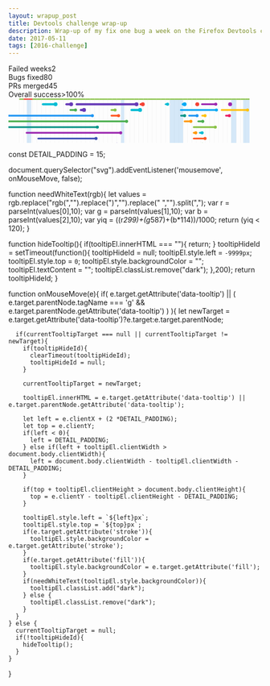 ```yaml
---
layout: wrapup_post
title: Devtools challenge wrap-up
description: Wrap-up of my fix one bug a week on the Firefox Devtools challenge
date: 2017-05-11
tags: [2016-challenge]
---
```

<section class="challenge-dashboard">
  <div class="stats ready">
    <div class="stat-item">Failed weeks<span class="value" id="failedWeek" title="#2 - #3">2</span></div>
    <div class="stat-item">Bugs fixed<span class="value" id="bugsFixed">80</span></div>
    <div class="stat-item">PRs merged<span class="value" id="prsMerged">45</span></div>
    <div class="stat-item">Overall success<span class="value" id="successPercentage">&gt;100%</span></div>
  </div>
  <svg viewBox="0 0 400 70" height="300" class="timeline" preserveAspectRatio="xMidYMin" xmlns="http://www.w3.org/2000/svg" xmlns:xlink="http://www.w3.org/1999/xlink" x="0px" y="0px" xml:space="preserve"><g class="weeks"><line x1="17" y1="0" x2="17" y2="10000" stroke="rgba(0,0,0,0.3)" stroke-width="0.1"></line><rect x="17" y="0" width="7" height="2" fill="#8BC34A"></rect><line x1="24" y1="0" x2="24" y2="10000" stroke="rgba(0,0,0,0.3)" stroke-width="0.1"></line><rect x="24" y="0" width="7" height="2" fill="#F44336"></rect><line x1="31" y1="0" x2="31" y2="10000" stroke="rgba(0,0,0,0.3)" stroke-width="0.1"></line><rect x="31" y="0" width="7" height="2" fill="#F44336"></rect><line x1="38" y1="0" x2="38" y2="10000" stroke="rgba(0,0,0,0.3)" stroke-width="0.1"></line><rect x="38" y="0" width="7" height="2" fill="#8BC34A"></rect><line x1="45" y1="0" x2="45" y2="10000" stroke="rgba(0,0,0,0.3)" stroke-width="0.1"></line><rect x="45" y="0" width="7" height="2" fill="#8BC34A"></rect><line x1="52" y1="0" x2="52" y2="10000" stroke="rgba(0,0,0,0.3)" stroke-width="0.1"></line><rect x="52" y="0" width="7" height="2" fill="#8BC34A"></rect><line x1="59" y1="0" x2="59" y2="10000" stroke="rgba(0,0,0,0.3)" stroke-width="0.1"></line><rect x="59" y="0" width="7" height="2" fill="#8BC34A"></rect><line x1="66" y1="0" x2="66" y2="10000" stroke="rgba(0,0,0,0.3)" stroke-width="0.1"></line><rect x="66" y="0" width="7" height="2" fill="#8BC34A"></rect><line x1="73" y1="0" x2="73" y2="10000" stroke="rgba(0,0,0,0.3)" stroke-width="0.1"></line><rect x="73" y="0" width="7" height="2" fill="#8BC34A"></rect><line x1="80" y1="0" x2="80" y2="10000" stroke="rgba(0,0,0,0.3)" stroke-width="0.1"></line><rect x="80" y="0" width="7" height="2" fill="#8BC34A"></rect><line x1="87" y1="0" x2="87" y2="10000" stroke="rgba(0,0,0,0.3)" stroke-width="0.1"></line><rect x="87" y="0" width="7" height="2" fill="#8BC34A"></rect><line x1="94" y1="0" x2="94" y2="10000" stroke="rgba(0,0,0,0.3)" stroke-width="0.1"></line><rect x="94" y="0" width="7" height="2" fill="#8BC34A"></rect><line x1="101" y1="0" x2="101" y2="10000" stroke="rgba(0,0,0,0.3)" stroke-width="0.1"></line><rect x="101" y="0" width="7" height="2" fill="#8BC34A"></rect><line x1="108" y1="0" x2="108" y2="10000" stroke="rgba(0,0,0,0.3)" stroke-width="0.1"></line><rect x="108" y="0" width="7" height="2" fill="#8BC34A"></rect><line x1="115" y1="0" x2="115" y2="10000" stroke="rgba(0,0,0,0.3)" stroke-width="0.1"></line><rect x="115" y="0" width="7" height="2" fill="#8BC34A"></rect><line x1="122" y1="0" x2="122" y2="10000" stroke="rgba(0,0,0,0.3)" stroke-width="0.1"></line><rect x="122" y="0" width="7" height="2" fill="#8BC34A"></rect><line x1="129" y1="0" x2="129" y2="10000" stroke="rgba(0,0,0,0.3)" stroke-width="0.1"></line><rect x="129" y="0" width="7" height="2" fill="#8BC34A"></rect><line x1="136" y1="0" x2="136" y2="10000" stroke="rgba(0,0,0,0.3)" stroke-width="0.1"></line><rect x="136" y="0" width="7" height="2" fill="#8BC34A"></rect><line x1="143" y1="0" x2="143" y2="10000" stroke="rgba(0,0,0,0.3)" stroke-width="0.1"></line><rect x="143" y="0" width="7" height="2" fill="#8BC34A"></rect><line x1="150" y1="0" x2="150" y2="10000" stroke="rgba(0,0,0,0.3)" stroke-width="0.1"></line><rect x="150" y="0" width="7" height="2" fill="#8BC34A"></rect><line x1="157" y1="0" x2="157" y2="10000" stroke="rgba(0,0,0,0.3)" stroke-width="0.1"></line><rect x="157" y="0" width="7" height="2" fill="#8BC34A"></rect><line x1="164" y1="0" x2="164" y2="10000" stroke="rgba(0,0,0,0.3)" stroke-width="0.1"></line><rect x="164" y="0" width="7" height="2" fill="#8BC34A"></rect><line x1="171" y1="0" x2="171" y2="10000" stroke="rgba(0,0,0,0.3)" stroke-width="0.1"></line><rect x="171" y="0" width="7" height="2" fill="#8BC34A"></rect><line x1="178" y1="0" x2="178" y2="10000" stroke="rgba(0,0,0,0.3)" stroke-width="0.1"></line><rect x="178" y="0" width="7" height="2" fill="#8BC34A"></rect><line x1="185" y1="0" x2="185" y2="10000" stroke="rgba(0,0,0,0.3)" stroke-width="0.1"></line><rect x="185" y="0" width="7" height="2" fill="#8BC34A"></rect><line x1="192" y1="0" x2="192" y2="10000" stroke="rgba(0,0,0,0.3)" stroke-width="0.1"></line><rect x="192" y="0" width="7" height="2" fill="#8BC34A"></rect><line x1="199" y1="0" x2="199" y2="10000" stroke="rgba(0,0,0,0.3)" stroke-width="0.1"></line><rect x="199" y="0" width="7" height="2" fill="#8BC34A"></rect><line x1="206" y1="0" x2="206" y2="10000" stroke="rgba(0,0,0,0.3)" stroke-width="0.1"></line><rect x="206" y="0" width="7" height="2" fill="#8BC34A"></rect><line x1="213" y1="0" x2="213" y2="10000" stroke="rgba(0,0,0,0.3)" stroke-width="0.1"></line><rect x="213" y="0" width="7" height="2" fill="#8BC34A"></rect><line x1="220" y1="0" x2="220" y2="10000" stroke="rgba(0,0,0,0.3)" stroke-width="0.1"></line><rect x="220" y="0" width="7" height="2" fill="#8BC34A"></rect><line x1="227" y1="0" x2="227" y2="10000" stroke="rgba(0,0,0,0.3)" stroke-width="0.1"></line><rect x="227" y="0" width="7" height="2" fill="#8BC34A"></rect><line x1="234" y1="0" x2="234" y2="10000" stroke="rgba(0,0,0,0.3)" stroke-width="0.1"></line><rect x="234" y="0" width="7" height="2" fill="#8BC34A"></rect><line x1="241" y1="0" x2="241" y2="10000" stroke="rgba(0,0,0,0.3)" stroke-width="0.1"></line><rect x="241" y="0" width="7" height="2" fill="#8BC34A"></rect><line x1="248" y1="0" x2="248" y2="10000" stroke="rgba(0,0,0,0.3)" stroke-width="0.1"></line><rect x="248" y="0" width="7" height="2" fill="#8BC34A"></rect><line x1="255" y1="0" x2="255" y2="10000" stroke="rgba(0,0,0,0.3)" stroke-width="0.1"></line><rect x="255" y="0" width="7" height="2" fill="#8BC34A"></rect><line x1="262" y1="0" x2="262" y2="10000" stroke="rgba(0,0,0,0.3)" stroke-width="0.1"></line><rect x="262" y="0" width="7" height="2" fill="#8BC34A"></rect><line x1="269" y1="0" x2="269" y2="10000" stroke="rgba(0,0,0,0.3)" stroke-width="0.1"></line><rect x="269" y="0" width="7" height="2" fill="#8BC34A"></rect><line x1="276" y1="0" x2="276" y2="10000" stroke="rgba(0,0,0,0.3)" stroke-width="0.1"></line><rect x="276" y="0" width="7" height="2" fill="#8BC34A"></rect><line x1="283" y1="0" x2="283" y2="10000" stroke="rgba(0,0,0,0.3)" stroke-width="0.1"></line><rect x="283" y="0" width="7" height="2" fill="#8BC34A"></rect><line x1="290" y1="0" x2="290" y2="10000" stroke="rgba(0,0,0,0.3)" stroke-width="0.1"></line><rect x="290" y="0" width="7" height="2" fill="#8BC34A"></rect><line x1="297" y1="0" x2="297" y2="10000" stroke="rgba(0,0,0,0.3)" stroke-width="0.1"></line><rect x="297" y="0" width="7" height="2" fill="#8BC34A"></rect><line x1="304" y1="0" x2="304" y2="10000" stroke="rgba(0,0,0,0.3)" stroke-width="0.1"></line><rect x="304" y="0" width="7" height="2" fill="#8BC34A"></rect><line x1="311" y1="0" x2="311" y2="10000" stroke="rgba(0,0,0,0.3)" stroke-width="0.1"></line><rect x="311" y="0" width="7" height="2" fill="#8BC34A"></rect><line x1="318" y1="0" x2="318" y2="10000" stroke="rgba(0,0,0,0.3)" stroke-width="0.1"></line><rect x="318" y="0" width="7" height="2" fill="#8BC34A"></rect><line x1="325" y1="0" x2="325" y2="10000" stroke="rgba(0,0,0,0.3)" stroke-width="0.1"></line><rect x="325" y="0" width="7" height="2" fill="#8BC34A"></rect><line x1="332" y1="0" x2="332" y2="10000" stroke="rgba(0,0,0,0.3)" stroke-width="0.1"></line><rect x="332" y="0" width="7" height="2" fill="#8BC34A"></rect><line x1="339" y1="0" x2="339" y2="10000" stroke="rgba(0,0,0,0.3)" stroke-width="0.1"></line><rect x="339" y="0" width="7" height="2" fill="#8BC34A"></rect><line x1="346" y1="0" x2="346" y2="10000" stroke="rgba(0,0,0,0.3)" stroke-width="0.1"></line><rect x="346" y="0" width="7" height="2" fill="#8BC34A"></rect><line x1="353" y1="0" x2="353" y2="10000" stroke="rgba(0,0,0,0.3)" stroke-width="0.1"></line><rect x="353" y="0" width="7" height="2" fill="#8BC34A"></rect><line x1="360" y1="0" x2="360" y2="10000" stroke="rgba(0,0,0,0.3)" stroke-width="0.1"></line><rect x="360" y="0" width="7" height="2" fill="#8BC34A"></rect><line x1="367" y1="0" x2="367" y2="10000" stroke="rgba(0,0,0,0.3)" stroke-width="0.1"></line><rect x="367" y="0" width="7" height="2" fill="#8BC34A"></rect><line x1="374" y1="0" x2="374" y2="10000" stroke="rgba(0,0,0,0.3)" stroke-width="0.1"></line><rect x="374" y="0" width="7" height="2" fill="#8BC34A"></rect></g>
  <g class="holidays"><rect data-tooltip="Skiing" x="29" y="2" width="7" height="10000" fill="#77B6EC" fill-opacity="0.3"></rect><rect data-tooltip="#MozLondon" x="178" y="2" width="5" height="10000" fill="#77B6EC" fill-opacity="0.3"></rect><rect data-tooltip="Summer Holidays" x="255" y="2" width="21" height="10000" fill="#77B6EC" fill-opacity="0.3"></rect><rect data-tooltip="#MozAloha" x="352" y="2" width="8" height="10000" fill="#77B6EC" fill-opacity="0.3"></rect><rect data-tooltip="Christmas Holidays" x="371" y="2" width="10" height="10000" fill="#77B6EC" fill-opacity="0.3"></rect></g><g class="bug-line" data-tooltip="Bug 1247243
      [P1]
    <hr>
    Animations are shown only every 2 reloads" data-bug-id="1247243"><circle class="resolved" cx="74.47099537037036" cy="9" r="3.0625" fill="rgb(0, 188, 212)"></circle><line x1="54.53061342592593" y1="9" x2="74.47099537037036" y2="9" stroke="rgb(0, 188, 212)" stroke-width="3.5" stroke-linecap="round"></line></g><g class="bug-line" data-tooltip="Bug 1257874
      [P1]
    <hr>
    Stop using getFrames and use the new chrome-only getProperties to get animated properties and their keyframes in the timeline" data-bug-id="1257874"><circle class="resolved" cx="99.0872337962963" cy="9" r="3.0625" fill="rgb(103, 58, 183)"></circle><line x1="91.64025462962962" y1="9" x2="99.0872337962963" y2="9" stroke="rgb(103, 58, 183)" stroke-width="3.5" stroke-linecap="round"></line></g><g class="bug-line" data-tooltip="Bug 1261714
      [P1]
    <hr>
    Intermittent browser_toolbox_options_disable_js.js | A promise chain failed to handle a rejection: - Error: operation not possible on dead CPOW" data-bug-id="1261714"><circle class="resolved" cx="202.40671296296296" cy="9" r="3.0625" fill="rgb(103, 58, 183)"></circle><line x1="107.91523148148148" y1="9" x2="202.40671296296296" y2="9" stroke="rgb(103, 58, 183)" stroke-width="3.5" stroke-linecap="round"></line></g><g class="bug-line" data-tooltip="Bug 1263439
      [P1]
    <hr>
    CSS rules inspector not showing rules when stylesheet has a data-uri sourcemap and link href is generated with `URL.createObjectURL`" data-bug-id="1263439"><circle class="resolved" cx="119.44130787037037" cy="18" r="3.0625" fill="rgb(103, 58, 183)"></circle><line x1="114.54768518518519" y1="18" x2="119.44130787037037" y2="18" stroke="rgb(103, 58, 183)" stroke-width="3.5" stroke-linecap="round"></line></g><g class="bug-line" data-tooltip="Bug 1283123
      [P1]
    <hr>
    Reps: make it possible to pass in a component to handle object links" data-bug-id="1283123"><circle class="resolved" cx="207.97626157407407" cy="18" r="3.0625" fill="rgb(0, 188, 212)"></circle><line x1="194.59578703703704" y1="18" x2="207.97626157407407" y2="18" stroke="rgb(0, 188, 212)" stroke-width="3.5" stroke-linecap="round"></line></g><g class="bug-line" data-tooltip="Bug 1286700
      [P1]
    <hr>
    Reps: text-node.js cropMultipleLines is undefined" data-bug-id="1286700"><circle class="resolved" cx="212.32288194444445" cy="9" r="3.0625" fill="rgb(244, 67, 54)"></circle><line x1="208.94947916666666" y1="9" x2="212.32288194444445" y2="9" stroke="rgb(244, 67, 54)" stroke-width="3.5" stroke-linecap="round"></line></g><g class="bug-line" data-tooltip="Bug 1303612
      [P1]
    <hr>
    New console frontend: pageErrors should include the location" data-bug-id="1303612"><circle class="resolved" cx="278.4222569444444" cy="9" r="3.0625" fill="rgb(3, 169, 244)"></circle><line x1="275.5713773148148" y1="9" x2="278.4222569444444" y2="9" stroke="rgb(3, 169, 244)" stroke-width="3.5" stroke-linecap="round"></line></g><g class="bug-line" data-tooltip="Bug 1308840
      [P1]
    <hr>
    An error is thrown when trying to open the callstack of an error message" data-bug-id="1308840"><circle class="resolved" cx="298.45872685185185" cy="9" r="3.0625" fill="rgb(244, 67, 54)"></circle><line x1="297.23782407407407" y1="9" x2="298.45872685185185" y2="9" stroke="rgb(244, 67, 54)" stroke-width="3.5" stroke-linecap="round"></line></g><g class="bug-line" data-tooltip="Bug 1321518
      [P1]
    <hr>
    Mocha tests are failing due to React update" data-bug-id="1321518"><circle class="resolved" cx="350.3517708333333" cy="9" r="3.0625" fill="rgb(156, 39, 176)"></circle><line x1="349.4805324074074" y1="9" x2="350.3517708333333" y2="9" stroke="rgb(156, 39, 176)" stroke-width="3.5" stroke-linecap="round"></line></g><g class="bug-line" data-tooltip="Bug 820926
      [P2]
    <hr>
    [markup view] don't close self-closing tags (br, img, …) if the page is an HTML page (not X(HT)ML)" data-bug-id="820926"><circle class="resolved" cx="132.59488425925926" cy="27" r="2.40625" fill="rgb(33, 150, 243)"></circle><line x1="-1100.237349537037" y1="27" x2="132.59488425925926" y2="27" stroke="rgb(33, 150, 243)" stroke-width="2.75" stroke-linecap="round"></line></g><g class="bug-line" data-tooltip="Bug 1224504
      [P2]
    <hr>
    [devtools] Editing in Box Model view does not get applied immediately to Rules view" data-bug-id="1224504"><circle class="resolved" cx="186.7162847222222" cy="36" r="2.40625" fill="rgb(76, 175, 80)"></circle><line x1="-34.592592592592595" y1="36" x2="186.7162847222222" y2="36" stroke="rgb(76, 175, 80)" stroke-width="2.75" stroke-linecap="round"></line></g><g class="bug-line" data-tooltip="Bug 1232806
      [P2]
    <hr>
    It's possible to accidentally end up dragging several nodes in markup at once" data-bug-id="1232806"><circle class="resolved" cx="140.4245601851852" cy="45" r="2.40625" fill="rgb(0, 150, 136)"></circle><line x1="-2.0850578703703704" y1="45" x2="140.4245601851852" y2="45" stroke="rgb(0, 150, 136)" stroke-width="2.75" stroke-linecap="round"></line></g><g class="bug-line" data-tooltip="Bug 1240038
      [P2]
    <hr>
    a new rule added in the style editor doesn't show up in the inspector" data-bug-id="1240038"><circle class="resolved" cx="177.39556712962963" cy="54" r="2.40625" fill="rgb(156, 39, 176)"></circle><line x1="28.643344907407407" y1="54" x2="177.39556712962963" y2="54" stroke="rgb(156, 39, 176)" stroke-width="2.75" stroke-linecap="round"></line></g><g class="bug-line" data-tooltip="Bug 1245365
      [P2]
    <hr>
    searching attribute values through CSS selectors override the search terms" data-bug-id="1245365"><circle class="resolved" cx="138.4101388888889" cy="63" r="2.40625" fill="rgb(63, 81, 181)"></circle><line x1="47.102800925925926" y1="63" x2="138.4101388888889" y2="63" stroke="rgb(63, 81, 181)" stroke-width="2.75" stroke-linecap="round"></line></g><g class="bug-line" data-tooltip="Bug 1248274
      [P2]
    <hr>
    Clicking property values placed right after filter/color circle fails if I was editing corresponding property name" data-bug-id="1248274"><circle class="resolved" cx="171.4160185185185" cy="72" r="2.40625" fill="rgb(103, 58, 183)"></circle><line x1="58.79921296296296" y1="72" x2="171.4160185185185" y2="72" stroke="rgb(103, 58, 183)" stroke-width="2.75" stroke-linecap="round"></line></g><g class="bug-line" data-tooltip="Bug 1253869
      [P2]
    <hr>
    Inactive properties with !important; created in ruleview make other rules look not applied" data-bug-id="1253869"><circle class="resolved" cx="165.43466435185186" cy="81" r="2.40625" fill="rgb(103, 58, 183)"></circle><line x1="78.90167824074075" y1="81" x2="165.43466435185186" y2="81" stroke="rgb(103, 58, 183)" stroke-width="2.75" stroke-linecap="round"></line></g><g class="bug-line" data-tooltip="Bug 1259559
      [P2]
    <hr>
    Units cycling with shift+click should persists  and change the value in Style editor" data-bug-id="1259559"><circle class="resolved" cx="105.94987268518518" cy="18" r="2.40625" fill="rgb(76, 175, 80)"></circle><line x1="97.82855324074075" y1="18" x2="105.94987268518518" y2="18" stroke="rgb(76, 175, 80)" stroke-width="2.75" stroke-linecap="round"></line></g><g class="bug-line" data-tooltip="Bug 1259777
      [P2]
    <hr>
    DOMUtils is (lazy) loaded but not used in css-angle.js" data-bug-id="1259777"><circle class="resolved" cx="99.0875462962963" cy="90" r="2.40625" fill="rgb(96, 125, 139)"></circle><line x1="98.68327546296297" y1="90" x2="99.0875462962963" y2="90" stroke="rgb(96, 125, 139)" stroke-width="2.75" stroke-linecap="round"></line></g><g class="bug-line" data-tooltip="Bug 1260711
      [P2]
    <hr>
    Error &quot;IndexSizeError: Index or size is negative or greater than the allowed amount&quot; when using the animation inspector" data-bug-id="1260711"><circle class="resolved" cx="105.95011574074074" cy="99" r="2.40625" fill="rgb(33, 150, 243)"></circle><line x1="103.53814814814815" y1="99" x2="105.95011574074074" y2="99" stroke="rgb(33, 150, 243)" stroke-width="2.75" stroke-linecap="round"></line></g><g class="bug-line" data-tooltip="Bug 1276465
      [P2]
    <hr>
    &quot; autocompleteMap.get(...) is undefined&quot; error in jsconsole when creating a new stylesheet in the StyleEditor" data-bug-id="1276465"><circle class="resolved" cx="168.44431712962964" cy="18" r="2.40625" fill="rgb(139, 195, 74)"></circle><line x1="162.6969212962963" y1="18" x2="168.44431712962964" y2="18" stroke="rgb(139, 195, 74)" stroke-width="2.75" stroke-linecap="round"></line></g><g class="bug-line" data-tooltip="Bug 1276468
      [P2]
    <hr>
    &quot; Error: Unknown sheet source&quot; error in jsconsole when creating a new stylesheet in the StyleEditor" data-bug-id="1276468"><circle class="resolved" cx="174.00552083333332" cy="27" r="2.40625" fill="rgb(255, 87, 34)"></circle><line x1="162.72658564814816" y1="27" x2="174.00552083333332" y2="27" stroke="rgb(255, 87, 34)" stroke-width="2.75" stroke-linecap="round"></line></g><g class="bug-line" data-tooltip="Bug 1297043
      [P2]
    <hr>
    TableWidget selection does not work when clicking on a cell text content" data-bug-id="1297043"><circle class="resolved" cx="251.51586805555556" cy="9" r="2.40625" fill="rgb(0, 188, 212)"></circle><line x1="248.48820601851853" y1="9" x2="251.51586805555556" y2="9" stroke="rgb(0, 188, 212)" stroke-width="2.75" stroke-linecap="round"></line></g><g class="bug-line" data-tooltip="Bug 1302982
      [P2]
    <hr>
    Reps does not handle long strings" data-bug-id="1302982"><circle class="resolved" cx="328.67155092592594" cy="18" r="2.40625" fill="rgb(3, 169, 244)"></circle><line x1="272.45560185185184" y1="18" x2="328.67155092592594" y2="18" stroke="rgb(3, 169, 244)" stroke-width="2.75" stroke-linecap="round"></line></g><g class="bug-line" data-tooltip="Bug 1303126
      [P2]
    <hr>
    Add a rep for Symbols" data-bug-id="1303126"><circle class="resolved" cx="278.42234953703706" cy="27" r="2.40625" fill="rgb(0, 150, 136)"></circle><line x1="272.79730324074075" y1="27" x2="278.42234953703706" y2="27" stroke="rgb(0, 150, 136)" stroke-width="2.75" stroke-linecap="round"></line></g><g class="bug-line" data-tooltip="Bug 1304352
      [P2]
    <hr>
    Add a rep for Map" data-bug-id="1304352"><circle class="resolved" cx="288.2715509259259" cy="36" r="2.40625" fill="rgb(255, 152, 0)"></circle><line x1="278.46680555555554" y1="36" x2="288.2715509259259" y2="36" stroke="rgb(255, 152, 0)" stroke-width="2.75" stroke-linecap="round"></line></g><g class="bug-line" data-tooltip="Bug 1305981
      [P2]
    <hr>
    Reps with a more link sometimes show &quot;-N more&quot;" data-bug-id="1305981"><circle class="resolved" cx="298.09435185185185" cy="27" r="2.40625" fill="rgb(33, 150, 243)"></circle><line x1="285.54476851851854" y1="27" x2="298.09435185185185" y2="27" stroke="rgb(33, 150, 243)" stroke-width="2.75" stroke-linecap="round"></line></g><g class="bug-line" data-tooltip="Bug 1307905
      [P2]
    <hr>
    Ignore irrelevant properties in stub generation" data-bug-id="1307905"><circle class="resolved" cx="326.9009837962963" cy="45" r="2.40625" fill="rgb(139, 195, 74)"></circle><line x1="292.8031828703704" y1="45" x2="326.9009837962963" y2="45" stroke="rgb(139, 195, 74)" stroke-width="2.75" stroke-linecap="round"></line></g><g class="bug-line" data-tooltip="Bug 1307907
      [P2]
    <hr>
    Add support for console.dirxml()" data-bug-id="1307907"><circle class="resolved" cx="295.9940972222222" cy="54" r="2.40625" fill="rgb(255, 152, 0)"></circle><line x1="292.80380787037035" y1="54" x2="295.9940972222222" y2="54" stroke="rgb(255, 152, 0)" stroke-width="2.75" stroke-linecap="round"></line></g><g class="bug-line" data-tooltip="Bug 1307908
      [P2]
    <hr>
    Implement custom styles" data-bug-id="1307908"><circle class="resolved" cx="310.72341435185183" cy="63" r="2.40625" fill="rgb(255, 87, 34)"></circle><line x1="292.80412037037036" y1="63" x2="310.72341435185183" y2="63" stroke="rgb(255, 87, 34)" stroke-width="2.75" stroke-linecap="round"></line></g><g class="bug-line" data-tooltip="Bug 1307919
      [P2]
    <hr>
    Add learn more link" data-bug-id="1307919"><circle class="resolved" cx="306.6297222222222" cy="72" r="2.40625" fill="rgb(76, 175, 80)"></circle><line x1="292.80840277777776" y1="72" x2="306.6297222222222" y2="72" stroke="rgb(76, 175, 80)" stroke-width="2.75" stroke-linecap="round"></line></g><g class="bug-line" data-tooltip="Bug 1307938
      [P2]
    <hr>
    Display DOMNodes in a more user friendly way (i.e. not HTMLBodyElement but <body>)" data-bug-id="1307938"><circle class="resolved" cx="322.10564814814813" cy="81" r="2.40625" fill="rgb(255, 87, 34)"></circle><line x1="292.8156597222222" y1="81" x2="322.10564814814813" y2="81" stroke="rgb(255, 87, 34)" stroke-width="2.75" stroke-linecap="round"></line></g><g class="bug-line" data-tooltip="Bug 1307941
      [P2]
    <hr>
    DOM nodes aren't being highlighted in the page on hover" data-bug-id="1307941"><circle class="resolved" cx="333.4845138888889" cy="90" r="2.40625" fill="rgb(0, 150, 136)"></circle><line x1="292.81658564814813" y1="90" x2="333.4845138888889" y2="90" stroke="rgb(0, 150, 136)" stroke-width="2.75" stroke-linecap="round"></line></g><g class="bug-line" data-tooltip="Bug 1309749
      [P2]
    <hr>
    Console doesn't display NaN or Infinity" data-bug-id="1309749"><circle class="resolved" cx="307.0636689814815" cy="36" r="2.40625" fill="rgb(76, 175, 80)"></circle><line x1="300.01625" y1="36" x2="307.0636689814815" y2="36" stroke="rgb(76, 175, 80)" stroke-width="2.75" stroke-linecap="round"></line></g><g class="bug-line" data-tooltip="Bug 1310408
      [P2]
    <hr>
    Strengthen test coverage for batched console calls" data-bug-id="1310408"><circle class="resolved" cx="306.10761574074075" cy="54" r="2.40625" fill="rgb(0, 188, 212)"></circle><line x1="302.4164930555556" y1="54" x2="306.10761574074075" y2="54" stroke="rgb(0, 188, 212)" stroke-width="2.75" stroke-linecap="round"></line></g><g class="bug-line" data-tooltip="Bug 1311168
      [P2]
    <hr>
    Handle DocumentFragment in Reps" data-bug-id="1311168"><circle class="resolved" cx="327.65291666666667" cy="9" r="2.40625" fill="rgb(156, 39, 176)"></circle><line x1="305.8600925925926" y1="9" x2="327.65291666666667" y2="9" stroke="rgb(156, 39, 176)" stroke-width="2.75" stroke-linecap="round"></line></g><g class="bug-line" data-tooltip="Bug 1311266
      [P2]
    <hr>
    Add a rep for comment node" data-bug-id="1311266"><circle class="resolved" cx="310.7236111111111" cy="27" r="2.40625" fill="rgb(255, 193, 7)"></circle><line x1="306.23912037037036" y1="27" x2="310.7236111111111" y2="27" stroke="rgb(255, 193, 7)" stroke-width="2.75" stroke-linecap="round"></line></g><g class="bug-line" data-tooltip="Bug 1312097
      [P2]
    <hr>
    When window is narrow, filter bar doesn't wrap properly" data-bug-id="1312097"><circle class="resolved" cx="312.36532407407407" cy="99" r="2.40625" fill="rgb(96, 125, 139)"></circle><line x1="308.82591435185185" y1="99" x2="312.36532407407407" y2="99" stroke="rgb(96, 125, 139)" stroke-width="2.75" stroke-linecap="round"></line></g><g class="bug-line" data-tooltip="Bug 1318796
      [P2]
    <hr>
    Web Console CSS links should open the Style Editor" data-bug-id="1318796"><circle class="resolved" cx="377.83318287037036" cy="18" r="2.40625" fill="rgb(255, 193, 7)"></circle><line x1="336.9584953703704" y1="18" x2="377.83318287037036" y2="18" stroke="rgb(255, 193, 7)" stroke-width="2.75" stroke-linecap="round"></line></g><g class="bug-line" data-tooltip="Bug 1320359
      [P2]
    <hr>
    EventRep should show the target property" data-bug-id="1320359"><circle class="resolved" cx="349.1431597222222" cy="27" r="2.40625" fill="rgb(233, 30, 99)"></circle><line x1="343.7446180555556" y1="27" x2="349.1431597222222" y2="27" stroke="rgb(233, 30, 99)" stroke-width="2.75" stroke-linecap="round"></line></g><g class="bug-line" data-tooltip="Bug 99287704 [devtools-html/devtools-core]

    <hr>
    Better styling on the landing page" data-bug-id="99287704"><circle class="resolved" cx="372.50355324074076" cy="9" r="1.75" fill="rgb(103, 58, 183)"></circle><line x1="371.96568287037036" y1="9" x2="372.50355324074076" y2="9" stroke="rgb(103, 58, 183)" stroke-width="2" stroke-linecap="round"></line></g><g class="bug-line" data-tooltip="Bug 99582103 [devtools-html/devtools-core]

    <hr>
    Better keyboard navigation" data-bug-id="99582103"><circle class="resolved" cx="376.8063310185185" cy="27" r="1.75" fill="rgb(255, 87, 34)"></circle><line x1="376.79574074074077" y1="27" x2="376.8063310185185" y2="27" stroke="rgb(255, 87, 34)" stroke-width="2" stroke-linecap="round"></line></g><g class="bug-line" data-tooltip="Bug 99535397 [devtools-html/devtools-core]

    <hr>
    Fix tab click in launchpad storybook" data-bug-id="99535397"><circle class="resolved" cx="376.72606481481483" cy="36" r="1.75" fill="rgb(96, 125, 139)"></circle><line x1="376.4538425925926" y1="36" x2="376.72606481481483" y2="36" stroke="rgb(96, 125, 139)" stroke-width="2" stroke-linecap="round"></line></g><g class="bug-line" data-tooltip="Bug 99434265 [devtools-html/devtools-core]

    <hr>
    Add a tab filter input" data-bug-id="99434265"><circle class="resolved" cx="375.94262731481484" cy="45" r="1.75" fill="rgb(244, 67, 54)"></circle><line x1="375.47341435185183" y1="45" x2="375.94262731481484" y2="45" stroke="rgb(244, 67, 54)" stroke-width="2" stroke-linecap="round"></line></g><g class="bug-line" data-tooltip="Bug 99330243 [devtools-html/devtools-core]

    <hr>
    Fix styling issues" data-bug-id="99330243"><circle class="resolved" cx="374.3598958333333" cy="54" r="1.75" fill="rgb(156, 39, 176)"></circle><line x1="373.9205324074074" y1="54" x2="374.3598958333333" y2="54" stroke="rgb(156, 39, 176)" stroke-width="2" stroke-linecap="round"></line></g><g class="bug-line" data-tooltip="Bug 99698995 [devtools-html/devtools-reps]

    <hr>
    Switch launchpad app to redux" data-bug-id="99698995"><circle class="resolved" cx="379.48881944444446" cy="9" r="1.75" fill="rgb(139, 195, 74)"></circle><line x1="377.88334490740743" y1="9" x2="379.48881944444446" y2="9" stroke="rgb(139, 195, 74)" stroke-width="2" stroke-linecap="round"></line></g><g class="bug-line" data-tooltip="Bug 99457112 [devtools-html/devtools-reps]

    <hr>
    Refactor quick links" data-bug-id="99457112"><circle class="resolved" cx="376.43549768518517" cy="63" r="1.75" fill="rgb(96, 125, 139)"></circle><line x1="375.6554513888889" y1="63" x2="376.43549768518517" y2="63" stroke="rgb(96, 125, 139)" stroke-width="2" stroke-linecap="round"></line></g><g class="bug-line" data-tooltip="Bug 99456899 [devtools-html/devtools-reps]

    <hr>
    Fix Attribute rep" data-bug-id="99456899"><circle class="resolved" cx="375.69703703703703" cy="72" r="1.75" fill="rgb(233, 30, 99)"></circle><line x1="375.65396990740743" y1="72" x2="375.69703703703703" y2="72" stroke="rgb(233, 30, 99)" stroke-width="2" stroke-linecap="round"></line></g><g class="bug-line" data-tooltip="Bug 99456648 [devtools-html/devtools-reps]

    <hr>
    Add a button to clear the results list" data-bug-id="99456648"><circle class="resolved" cx="375.68539351851854" cy="81" r="1.75" fill="rgb(156, 39, 176)"></circle><line x1="375.652337962963" y1="81" x2="375.68539351851854" y2="81" stroke="rgb(156, 39, 176)" stroke-width="2" stroke-linecap="round"></line></g><g class="bug-line" data-tooltip="Bug 97469396 [devtools-html/devtools-reps]

    <hr>
    Changes to the test page" data-bug-id="97469396"><circle class="resolved" cx="360.8190162037037" cy="9" r="1.75" fill="rgb(255, 193, 7)"></circle><line x1="359.8115162037037" y1="9" x2="360.8190162037037" y2="9" stroke="rgb(255, 193, 7)" stroke-width="2" stroke-linecap="round"></line></g><g class="bug-line" data-tooltip="Bug 98989487 [devtools-html/devtools-reps]

    <hr>
    Add a way to display and copy packet" data-bug-id="98989487"><circle class="resolved" cx="370.6753356481481" cy="27" r="1.75" fill="rgb(96, 125, 139)"></circle><line x1="369.80565972222223" y1="27" x2="370.6753356481481" y2="27" stroke="rgb(96, 125, 139)" stroke-width="2" stroke-linecap="round"></line></g><g class="bug-line" data-tooltip="Bug 97464695 [devtools-html/devtools-reps]

    <hr>
    Merge latest Reps from m-c" data-bug-id="97464695"><circle class="resolved" cx="359.7147337962963" cy="27" r="1.75" fill="rgb(63, 81, 181)"></circle><line x1="359.70166666666665" y1="27" x2="359.7147337962963" y2="27" stroke="rgb(63, 81, 181)" stroke-width="2" stroke-linecap="round"></line></g><g class="bug-line" data-tooltip="Bug 97362526 [devtools-html/devtools-reps]

    <hr>
    Fix errors due to AMD removal" data-bug-id="97362526"><circle class="resolved" cx="358.8072337962963" cy="36" r="1.75" fill="rgb(0, 150, 136)"></circle><line x1="357.7953935185185" y1="36" x2="358.8072337962963" y2="36" stroke="rgb(0, 150, 136)" stroke-width="2" stroke-linecap="round"></line></g><g class="bug-line" data-tooltip="Bug gh-87540047

    <hr>
    Add console.group support" data-bug-id="gh-87540047"><circle class="resolved" cx="294.5942708333333" cy="99" r="1.75" fill="rgb(96, 125, 139)"></circle><line x1="287.7571296296296" y1="99" x2="294.5942708333333" y2="99" stroke="rgb(96, 125, 139)" stroke-width="2" stroke-linecap="round"></line></g><g class="bug-line" data-tooltip="Bug gh-87567466

    <hr>
    Add title on repeat element" data-bug-id="gh-87567466"><circle class="resolved" cx="287.98597222222224" cy="9" r="1.75" fill="rgb(0, 150, 136)"></circle><line x1="287.8853587962963" y1="9" x2="287.98597222222224" y2="9" stroke="rgb(0, 150, 136)" stroke-width="2" stroke-linecap="round"></line></g><g class="bug-line" data-tooltip="Bug gh-87558358

    <hr>
    Add test for the location in consoleApiCall" data-bug-id="gh-87558358"><circle class="resolved" cx="287.85918981481484" cy="108" r="1.75" fill="rgb(255, 87, 34)"></circle><line x1="287.83986111111113" y1="108" x2="287.85918981481484" y2="108" stroke="rgb(255, 87, 34)" stroke-width="2" stroke-linecap="round"></line></g><g class="bug-line" data-tooltip="Bug gh-85109436

    <hr>
    Add console.table support" data-bug-id="gh-85109436"><circle class="resolved" cx="283.8037962962963" cy="45" r="1.75" fill="rgb(33, 150, 243)"></circle><line x1="270.80916666666667" y1="45" x2="283.8037962962963" y2="45" stroke="rgb(33, 150, 243)" stroke-width="2" stroke-linecap="round"></line></g><g class="bug-line" data-tooltip="Bug gh-86283687

    <hr>
    Add network messages filtering in the filter bar. r=linclark" data-bug-id="gh-86283687"><circle class="resolved" cx="279.9444907407407" cy="54" r="1.75" fill="rgb(255, 152, 0)"></circle><line x1="279.2584259259259" y1="54" x2="279.9444907407407" y2="54" stroke="rgb(255, 152, 0)" stroke-width="2" stroke-linecap="round"></line></g><g class="bug-line" data-tooltip="Bug gh-85274747

    <hr>
    Match against stacktrace in text filter" data-bug-id="gh-85274747"><circle class="resolved" cx="272.7371412037037" cy="36" r="1.75" fill="rgb(96, 125, 139)"></circle><line x1="271.7452662037037" y1="36" x2="272.7371412037037" y2="36" stroke="rgb(96, 125, 139)" stroke-width="2" stroke-linecap="round"></line></g><g class="bug-line" data-tooltip="Bug gh-83890652

    <hr>
    Add a default value for the open prop in ConsoleApiCall and MessageContainer" data-bug-id="gh-83890652"><circle class="resolved" cx="262.4239699074074" cy="9" r="1.75" fill="rgb(96, 125, 139)"></circle><line x1="260.37902777777776" y1="9" x2="262.4239699074074" y2="9" stroke="rgb(96, 125, 139)" stroke-width="2" stroke-linecap="round"></line></g><g class="bug-line" data-tooltip="Bug gh-83237957

    <hr>
    Clear all messages data in state when clearing messagesById" data-bug-id="gh-83237957"><circle class="resolved" cx="257.9607060185185" cy="18" r="1.75" fill="rgb(96, 125, 139)"></circle><line x1="256.3991898148148" y1="18" x2="257.9607060185185" y2="18" stroke="rgb(96, 125, 139)" stroke-width="2" stroke-linecap="round"></line></g><g class="bug-line" data-tooltip="Bug gh-80864481

    <hr>
    Add support for console.time(). r=linclark" data-bug-id="gh-80864481"><circle class="resolved" cx="245.94891203703705" cy="18" r="1.75" fill="rgb(33, 150, 243)"></circle><line x1="236.86525462962962" y1="18" x2="245.94891203703705" y2="18" stroke="rgb(33, 150, 243)" stroke-width="2" stroke-linecap="round"></line></g><g class="bug-line" data-tooltip="Bug gh-81890195

    <hr>
    Remove the URL tooltip when hovering VariableViewLink" data-bug-id="gh-81890195"><circle class="resolved" cx="245.79824074074074" cy="27" r="1.75" fill="rgb(63, 81, 181)"></circle><line x1="244.8883101851852" y1="27" x2="245.79824074074074" y2="27" stroke="rgb(63, 81, 181)" stroke-width="2" stroke-linecap="round"></line></g><g class="bug-line" data-tooltip="Bug gh-80510474

    <hr>
    Add collapsible stacktrace for console.error/trace messages. r=linclark" data-bug-id="gh-80510474"><circle class="resolved" cx="237.87177083333333" cy="9" r="1.75" fill="rgb(233, 30, 99)"></circle><line x1="234.82650462962962" y1="9" x2="237.87177083333333" y2="9" stroke="rgb(233, 30, 99)" stroke-width="2" stroke-linecap="round"></line></g><g class="bug-line" data-tooltip="Bug gh-79418705

    <hr>
    Add support for console.trace()" data-bug-id="gh-79418705"><circle class="resolved" cx="228.94861111111112" cy="9" r="1.75" fill="rgb(63, 81, 181)"></circle><line x1="224.85064814814814" y1="9" x2="228.94861111111112" y2="9" stroke="rgb(63, 81, 181)" stroke-width="2" stroke-linecap="round"></line></g><g class="bug-line" data-tooltip="Bug gh-78889328

    <hr>
    Fix CSS rules and classes for the FilterBar" data-bug-id="gh-78889328"><circle class="resolved" cx="227.62376157407408" cy="18" r="1.75" fill="rgb(0, 188, 212)"></circle><line x1="221.7144675925926" y1="18" x2="227.62376157407408" y2="18" stroke="rgb(0, 188, 212)" stroke-width="2" stroke-linecap="round"></line></g><g class="bug-line" data-tooltip="Bug gh-78666213

    <hr>
    Change [category] and [severity] attribute to classes" data-bug-id="gh-78666213"><circle class="resolved" cx="222.6231712962963" cy="27" r="1.75" fill="rgb(156, 39, 176)"></circle><line x1="220.4814236111111" y1="27" x2="222.6231712962963" y2="27" stroke="rgb(156, 39, 176)" stroke-width="2" stroke-linecap="round"></line></g><g class="bug-line" data-tooltip="Bug gh-78202842

    <hr>
    Fix CSS for the FilterBar. r=@linclark, @ntim, @helenvholmes" data-bug-id="gh-78202842"><circle class="resolved" cx="217.95917824074073" cy="36" r="1.75" fill="rgb(255, 152, 0)"></circle><line x1="215.80137731481483" y1="36" x2="217.95917824074073" y2="36" stroke="rgb(255, 152, 0)" stroke-width="2" stroke-linecap="round"></line></g><g class="bug-line" data-tooltip="Bug gh-78022341

    <hr>
    Handle `console.count`calls without label. r=linclark" data-bug-id="gh-78022341"><circle class="resolved" cx="216.86375" cy="45" r="1.75" fill="rgb(33, 150, 243)"></circle><line x1="214.75559027777777" y1="45" x2="216.86375" y2="45" stroke="rgb(33, 150, 243)" stroke-width="2" stroke-linecap="round"></line></g><g class="bug-line" data-tooltip="Bug gh-77371275

    <hr>
    Add filtering bar" data-bug-id="gh-77371275"><circle class="resolved" cx="213.70994212962964" cy="27" r="1.75" fill="rgb(244, 67, 54)"></circle><line x1="208.92858796296295" y1="27" x2="213.70994212962964" y2="27" stroke="rgb(244, 67, 54)" stroke-width="2" stroke-linecap="round"></line></g><g class="bug-line" data-tooltip="Bug gh-77863363

    <hr>
    Define state default in the reducers" data-bug-id="gh-77863363"><circle class="resolved" cx="214.8348611111111" cy="18" r="1.75" fill="rgb(255, 87, 34)"></circle><line x1="213.80601851851853" y1="18" x2="214.8348611111111" y2="18" stroke="rgb(255, 87, 34)" stroke-width="2" stroke-linecap="round"></line></g><g class="bug-line" data-tooltip="Bug gh-75865781

    <hr>
    Introduce message limit in the new console frontend. r=linclark" data-bug-id="gh-75865781"><circle class="resolved" cx="203.9277662037037" cy="27" r="1.75" fill="rgb(255, 193, 7)"></circle><line x1="195.76097222222222" y1="27" x2="203.9277662037037" y2="27" stroke="rgb(255, 193, 7)" stroke-width="2" stroke-linecap="round"></line></g><g class="bug-line" data-tooltip="Bug gh-69055950

    <hr>
    Use Immutable data structures in messages reducer." data-bug-id="gh-69055950"><circle class="resolved" cx="144.92061342592592" cy="18" r="1.75" fill="rgb(244, 67, 54)"></circle><line x1="139.806875" y1="18" x2="144.92061342592592" y2="18" stroke="rgb(244, 67, 54)" stroke-width="2" stroke-linecap="round"></line></g><g class="bug-line" data-tooltip="Bug gh-69706700

    <hr>
    Make the new console take the full width of the window" data-bug-id="gh-69706700"><circle class="resolved" cx="146.7275462962963" cy="27" r="1.75" fill="rgb(63, 81, 181)"></circle><line x1="145.70716435185184" y1="27" x2="146.7275462962963" y2="27" stroke="rgb(63, 81, 181)" stroke-width="2" stroke-linecap="round"></line></g><g class="bug-line" data-tooltip="Bug gh-68425853

    <hr>
    Create getAllMessages reducer function and use it in mapStateToProps" data-bug-id="gh-68425853"><circle class="resolved" cx="138.6572453703704" cy="90" r="1.75" fill="rgb(0, 188, 212)"></circle><line x1="133.8350925925926" y1="90" x2="138.6572453703704" y2="90" stroke="rgb(0, 188, 212)" stroke-width="2" stroke-linecap="round"></line></g><g class="bug-line" data-tooltip="Bug gh-69217330

    <hr>
    Add support for console.clear" data-bug-id="gh-69217330"><circle class="resolved" cx="146.72523148148147" cy="99" r="1.75" fill="rgb(139, 195, 74)"></circle><line x1="140.9233101851852" y1="99" x2="146.72523148148147" y2="99" stroke="rgb(139, 195, 74)" stroke-width="2" stroke-linecap="round"></line></g><g class="bug-line" data-tooltip="Bug gh-66627565

    <hr>
    Adds a test for PageError component" data-bug-id="gh-66627565"><circle class="resolved" cx="119.61628472222222" cy="90" r="1.75" fill="rgb(139, 195, 74)"></circle><line x1="119.4745138888889" y1="90" x2="119.61628472222222" y2="90" stroke="rgb(139, 195, 74)" stroke-width="2" stroke-linecap="round"></line></g><g class="bug-line" data-tooltip="Bug gh-66546910

    <hr>
    Wire up a PageError message type. r=linclark" data-bug-id="gh-66546910"><circle class="resolved" cx="118.84965277777778" cy="99" r="1.75" fill="rgb(139, 195, 74)"></circle><line x1="118.84565972222222" y1="99" x2="118.84965277777778" y2="99" stroke="rgb(139, 195, 74)" stroke-width="2" stroke-linecap="round"></line></g><g class="bug-line" data-tooltip="Bug gh-67563715

    <hr>
    Issue #57 - Rename temporary variables and components with better names" data-bug-id="gh-67563715"><circle class="resolved" cx="130.82081018518517" cy="18" r="1.75" fill="rgb(139, 195, 74)"></circle><line x1="126.82768518518519" y1="18" x2="130.82081018518517" y2="18" stroke="rgb(139, 195, 74)" stroke-width="2" stroke-linecap="round"></line></g><g class="bug-line" data-tooltip="Bug gh-67567799

    <hr>
    Issue #60 - Remove useless package.json file" data-bug-id="gh-67567799"><circle class="resolved" cx="130.65265046296298" cy="99" r="1.75" fill="rgb(233, 30, 99)"></circle><line x1="126.85037037037037" y1="99" x2="130.65265046296298" y2="99" stroke="rgb(233, 30, 99)" stroke-width="2" stroke-linecap="round"></line></g><g class="bug-line" data-tooltip="Bug gh-67131315

    <hr>
    Add a MessageIcon component - For issue #52" data-bug-id="gh-67131315"><circle class="resolved" cx="124.8942824074074" cy="108" r="1.75" fill="rgb(244, 67, 54)"></circle><line x1="124.23833333333333" y1="108" x2="124.8942824074074" y2="108" stroke="rgb(244, 67, 54)" stroke-width="2" stroke-linecap="round"></line></g><g class="bug-line" data-tooltip="Bug gh-67388532

    <hr>
    Issue #53 - Standardize component imports across the new console code" data-bug-id="gh-67388532"><circle class="resolved" cx="126.69496527777778" cy="90" r="1.75" fill="rgb(255, 152, 0)"></circle><line x1="125.70900462962963" y1="90" x2="126.69496527777778" y2="90" stroke="rgb(255, 152, 0)" stroke-width="2" stroke-linecap="round"></line></g><g class="bug-line" data-tooltip="Bug gh-67560006

    <hr>
    Issue #72 - Fix eslint errors and console warnings" data-bug-id="gh-67560006"><circle class="resolved" cx="126.93895833333333" cy="117" r="1.75" fill="rgb(33, 150, 243)"></circle><line x1="126.80622685185185" y1="117" x2="126.93895833333333" y2="117" stroke="rgb(33, 150, 243)" stroke-width="2" stroke-linecap="round"></line></g><g class="bug-line" data-tooltip="Bug gh-66698296

    <hr>
    Adds a pref to enable the new console front-end" data-bug-id="gh-66698296"><circle class="resolved" cx="121.66409722222222" cy="117" r="1.75" fill="rgb(0, 150, 136)"></circle><line x1="119.84280092592593" y1="117" x2="121.66409722222222" y2="117" stroke="rgb(0, 150, 136)" stroke-width="2" stroke-linecap="round"></line></g><g class="bug-line" data-tooltip="Bug gh-66750224

    <hr>
    Modify message component's root element to add category and severity attributes" data-bug-id="gh-66750224"><circle class="resolved" cx="123.81725694444444" cy="126" r="1.75" fill="rgb(233, 30, 99)"></circle><line x1="120.88865740740741" y1="126" x2="123.81725694444444" y2="126" stroke="rgb(233, 30, 99)" stroke-width="2" stroke-linecap="round"></line></g><g class="bug-line" data-tooltip="Bug 958167
      [P3]
    <hr>
    Inspector actor should use DevToolsUtils.makeInfallible instead of reinventing its own" data-bug-id="958167"><circle class="resolved" cx="144.4263425925926" cy="135" r="1.75" fill="rgb(255, 152, 0)"></circle><line x1="-707.2115162037037" y1="135" x2="144.4263425925926" y2="135" stroke="rgb(255, 152, 0)" stroke-width="2" stroke-linecap="round"></line></g><g class="bug-line" data-tooltip="Bug 1088360
      [P3]
    <hr>
    Implement `console.groupCollapsed`" data-bug-id="1088360"><circle class="resolved" cx="295.36952546296294" cy="144" r="1.75" fill="rgb(63, 81, 181)"></circle><line x1="-420.0472800925926" y1="144" x2="295.36952546296294" y2="144" stroke="rgb(63, 81, 181)" stroke-width="2" stroke-linecap="round"></line></g><g class="bug-line" data-tooltip="Bug 1177324

    <hr>
    Intermittent browser_webconsole_live_filtering_of_message_types.js | A promise chain failed to handle a rejection: - Error: operation not possible on dead CPOW, | Test timed out" data-bug-id="1177324"><circle class="resolved" cx="174.42539351851852" cy="153" r="1.75" fill="rgb(103, 58, 183)"></circle><line x1="-175.80266203703704" y1="153" x2="174.42539351851852" y2="153" stroke="rgb(103, 58, 183)" stroke-width="2" stroke-linecap="round"></line></g><g class="bug-line" data-tooltip="Bug 1181839

    <hr>
    Migrate browser/devtools/animationinspector tests to shared-head.js" data-bug-id="1181839"><circle class="resolved" cx="84.6633449074074" cy="18" r="1.75" fill="rgb(103, 58, 183)"></circle><line x1="-162.03309027777777" y1="18" x2="84.6633449074074" y2="18" stroke="rgb(103, 58, 183)" stroke-width="2" stroke-linecap="round"></line></g><g class="bug-line" data-tooltip="Bug 1208204

    <hr>
    Pressing space in the animation inspector should toggle play/pause" data-bug-id="1208204"><circle class="resolved" cx="69.46663194444444" cy="81" r="1.75" fill="rgb(233, 30, 99)"></circle><line x1="-84.14482638888889" y1="81" x2="69.46663194444444" y2="81" stroke="rgb(233, 30, 99)" stroke-width="2" stroke-linecap="round"></line></g><g class="bug-line" data-tooltip="Bug 1218089

    <hr>
    Different falsy values being incorrectly set as repeated messages in console.log()" data-bug-id="1218089"><circle class="resolved" cx="47.47685185185185" cy="9" r="1.75" fill="rgb(233, 30, 99)"></circle><line x1="-54.39306712962963" y1="9" x2="47.47685185185185" y2="9" stroke="rgb(233, 30, 99)" stroke-width="2" stroke-linecap="round"></line></g><g class="bug-line" data-tooltip="Bug 1219611

    <hr>
    When animations end in the timeline, make sure the time-label shows the right time" data-bug-id="1219611"><circle class="resolved" cx="45.62778935185185" cy="72" r="1.75" fill="rgb(33, 150, 243)"></circle><line x1="-49.58399305555555" y1="72" x2="45.62778935185185" y2="72" stroke="rgb(33, 150, 243)" stroke-width="2" stroke-linecap="round"></line></g><g class="bug-line" data-tooltip="Bug 1227477

    <hr>
    Polish the way the timeline time graduations are calculated" data-bug-id="1227477"><circle class="resolved" cx="42.903622685185184" cy="90" r="1.75" fill="rgb(255, 152, 0)"></circle><line x1="-23.506261574074074" y1="90" x2="42.903622685185184" y2="90" stroke="rgb(255, 152, 0)" stroke-width="2" stroke-linecap="round"></line></g><g class="bug-line" data-tooltip="Bug 1228080

    <hr>
    Split the animation-inspector's components into multiple files" data-bug-id="1228080"><circle class="resolved" cx="21.025613425925926" cy="54" r="1.75" fill="rgb(244, 67, 54)"></circle><line x1="-22.161782407407408" y1="54" x2="21.025613425925926" y2="54" stroke="rgb(244, 67, 54)" stroke-width="2" stroke-linecap="round"></line></g><g class="bug-line" data-tooltip="Bug 1228978

    <hr>
    Add a drop-mark to the playback-rate selector in the animation-inspector's toolbar" data-bug-id="1228978"><circle class="resolved" cx="53.51023148148148" cy="99" r="1.75" fill="rgb(255, 87, 34)"></circle><line x1="-17.505532407407408" y1="99" x2="53.51023148148148" y2="99" stroke="rgb(255, 87, 34)" stroke-width="2" stroke-linecap="round"></line></g><g class="bug-line" data-tooltip="Bug 1232681

    <hr>
    Display script-generated animations correctly" data-bug-id="1232681"><circle class="resolved" cx="56.551631944444445" cy="108" r="1.75" fill="rgb(255, 193, 7)"></circle><line x1="-2.3526273148148142" y1="108" x2="56.551631944444445" y2="108" stroke="rgb(255, 193, 7)" stroke-width="2" stroke-linecap="round"></line></g><g class="bug-line" data-tooltip="Bug 1235964
      [P3]
    <hr>
    Intermittent e10s browser_webconsole_bug_601177_log_levels.js | Uncaught exception - at :0 - Error: operation not possible on dead CPOW" data-bug-id="1235964"><circle class="resolved" cx="168.44006944444445" cy="162" r="1.75" fill="rgb(76, 175, 80)"></circle><line x1="13.164351851851851" y1="162" x2="168.44006944444445" y2="162" stroke="rgb(76, 175, 80)" stroke-width="2" stroke-linecap="round"></line></g><g class="bug-line" data-tooltip="Bug 1243259
      [P3]
    <hr>
    Intermittent e10s browser_webconsole_console_trace_duplicates.js | Test timed out" data-bug-id="1243259"><circle class="resolved" cx="168.44012731481482" cy="171" r="1.75" fill="rgb(233, 30, 99)"></circle><line x1="40.18269675925926" y1="171" x2="168.44012731481482" y2="171" stroke="rgb(233, 30, 99)" stroke-width="2" stroke-linecap="round"></line></g><g class="bug-line" data-tooltip="Bug 1246514
      [P3]
    <hr>
    Switch toolbox-options.xul to HTML" data-bug-id="1246514"><circle class="resolved" cx="91.63100694444445" cy="90" r="1.75" fill="rgb(233, 30, 99)"></circle><line x1="51.8409837962963" y1="90" x2="91.63100694444445" y2="90" stroke="rgb(233, 30, 99)" stroke-width="2" stroke-linecap="round"></line></g><g class="bug-line" data-tooltip="Bug 1248381

    <hr>
    Inspector panel should display properly capitalized node name" data-bug-id="1248381"><circle class="resolved" cx="63.4633912037037" cy="99" r="1.75" fill="rgb(33, 150, 243)"></circle><line x1="59.55197916666667" y1="99" x2="63.4633912037037" y2="99" stroke="rgb(33, 150, 243)" stroke-width="2" stroke-linecap="round"></line></g><g class="bug-line" data-tooltip="Bug 1250835
      [P3]
    <hr>
    Shift-click on angles should cycle through angle units" data-bug-id="1250835"><circle class="resolved" cx="98.65619212962963" cy="108" r="1.75" fill="rgb(244, 67, 54)"></circle><line x1="68.43309027777778" y1="108" x2="98.65619212962963" y2="108" stroke="rgb(244, 67, 54)" stroke-width="2" stroke-linecap="round"></line></g><g class="bug-line" data-tooltip="Bug 1258501
      [P3]
    <hr>
    Color swatches are misaligned with the value it represents" data-bug-id="1258501"><circle class="resolved" cx="99.08732638888888" cy="117" r="1.75" fill="rgb(0, 150, 136)"></circle><line x1="94.84958333333333" y1="117" x2="99.08732638888888" y2="117" stroke="rgb(0, 150, 136)" stroke-width="2" stroke-linecap="round"></line></g><g class="bug-line" data-tooltip="Bug 1260714
      [P3]
    <hr>
    Intermittent browser_computed_search-filter_clear.js | This test exceeded the timeout threshold. It should be rewritten or split up. If that's not possible, use requestLongerTimeout(N), but only as a last resort. -" data-bug-id="1260714"><circle class="resolved" cx="108.07232638888888" cy="126" r="1.75" fill="rgb(76, 175, 80)"></circle><line x1="103.54863425925926" y1="126" x2="108.07232638888888" y2="126" stroke="rgb(76, 175, 80)" stroke-width="2" stroke-linecap="round"></line></g><g class="bug-line" data-tooltip="Bug 1262919

    <hr>
    Original source file doesn't load in the Style Editor when the sourcemap is in a <style> tag" data-bug-id="1262919"><circle class="resolved" cx="117.88168981481482" cy="108" r="1.75" fill="rgb(76, 175, 80)"></circle><line x1="111.7587037037037" y1="108" x2="117.88168981481482" y2="108" stroke="rgb(76, 175, 80)" stroke-width="2" stroke-linecap="round"></line></g><g class="bug-line" data-tooltip="Bug 1269034
      [P3]
    <hr>
    Markup view &quot;body #&quot; search show suggestion &quot;body #&quot;" data-bug-id="1269034"><circle class="resolved" cx="138.41135416666668" cy="108" r="1.75" fill="rgb(103, 58, 183)"></circle><line x1="133.93550925925928" y1="108" x2="138.41135416666668" y2="108" stroke="rgb(103, 58, 183)" stroke-width="2" stroke-linecap="round"></line></g><g class="bug-line" data-tooltip="Bug 1270215
      [P3]
    <hr>
    NodeActor should have a property for properly cased nodeName" data-bug-id="1270215"><circle class="resolved" cx="154.8853587962963" cy="117" r="1.75" fill="rgb(244, 67, 54)"></circle><line x1="138.75822916666667" y1="117" x2="154.8853587962963" y2="117" stroke="rgb(244, 67, 54)" stroke-width="2" stroke-linecap="round"></line></g><g class="bug-line" data-tooltip="Bug 1271184
      [P3]
    <hr>
    Intermittent browser_webconsole_bug_613642_prune_scroll.js | Uncaught exception - at :0 - Error: operation not possible on dead CPOW" data-bug-id="1271184"><circle class="resolved" cx="180.2278472222222" cy="126" r="1.75" fill="rgb(76, 175, 80)"></circle><line x1="143.2757175925926" y1="126" x2="180.2278472222222" y2="126" stroke="rgb(76, 175, 80)" stroke-width="2" stroke-linecap="round"></line></g><g class="bug-line" data-tooltip="Bug 1271191

    <hr>
    Support CSS #rgba and #rrggbbaa color syntax in the inspector" data-bug-id="1271191"><circle class="resolved" cx="152.66747685185186" cy="180" r="1.75" fill="rgb(0, 150, 136)"></circle><line x1="143.29148148148147" y1="180" x2="152.66747685185186" y2="180" stroke="rgb(0, 150, 136)" stroke-width="2" stroke-linecap="round"></line></g><g class="bug-line" data-tooltip="Bug 1273323

    <hr>
    Add integration tests for namespaced elements" data-bug-id="1273323"><circle class="resolved" cx="160.64462962962963" cy="45" r="1.75" fill="rgb(156, 39, 176)"></circle><line x1="150.9725925925926" y1="45" x2="160.64462962962963" y2="45" stroke="rgb(156, 39, 176)" stroke-width="2" stroke-linecap="round"></line></g><g class="bug-line" data-tooltip="Bug 1280520
      [P3]
    <hr>
    Intermittent browser_webconsole_bug_613642_prune_scroll.js | Uncaught exception - at :0 - Error: operation not possible on dead CPOW" data-bug-id="1280520"><circle class="resolved" cx="186.41532407407408" cy="18" r="1.75" fill="rgb(244, 67, 54)"></circle><line x1="181.89278935185186" y1="18" x2="186.41532407407408" y2="18" stroke="rgb(244, 67, 54)" stroke-width="2" stroke-linecap="round"></line></g><g class="bug-line" data-tooltip="Bug 1283247

    <hr>
    New console frontend: Add support for console.count()" data-bug-id="1283247"><circle class="resolved" cx="196.3907638888889" cy="36" r="1.75" fill="rgb(255, 152, 0)"></circle><line x1="194.77787037037038" y1="36" x2="196.3907638888889" y2="36" stroke="rgb(255, 152, 0)" stroke-width="2" stroke-linecap="round"></line></g><g class="bug-line" data-tooltip="Bug 1286710

    <hr>
    Reps: Use the correct ellipsis character &quot;…&quot;" data-bug-id="1286710"><circle class="resolved" cx="213.63194444444446" cy="54" r="1.75" fill="rgb(139, 195, 74)"></circle><line x1="208.97877314814815" y1="54" x2="213.63194444444446" y2="54" stroke="rgb(139, 195, 74)" stroke-width="2" stroke-linecap="round"></line></g><g class="bug-line" data-tooltip="Bug 1310608

    <hr>
    Add rep for Promises" data-bug-id="1310608"><circle class="resolved" cx="316.5576736111111" cy="108" r="1.75" fill="rgb(255, 87, 34)"></circle><line x1="304.3857986111111" y1="108" x2="316.5576736111111" y2="108" stroke="rgb(255, 87, 34)" stroke-width="2" stroke-linecap="round"></line></g><g class="bug-line" data-tooltip="Bug 1311426

    <hr>
    Add rep for Boolean, Number and String" data-bug-id="1311426"><circle class="resolved" cx="316.5577314814815" cy="117" r="1.75" fill="rgb(33, 150, 243)"></circle><line x1="306.6654976851852" y1="117" x2="316.5577314814815" y2="117" stroke="rgb(33, 150, 243)" stroke-width="2" stroke-linecap="round"></line></g><g class="bug-line" data-tooltip="Bug 1312178
      [P3]
    <hr>
    Reps modes should be constants" data-bug-id="1312178"><circle class="resolved" cx="340.6227314814815" cy="126" r="1.75" fill="rgb(0, 188, 212)"></circle><line x1="309.4505324074074" y1="126" x2="340.6227314814815" y2="126" stroke="rgb(0, 188, 212)" stroke-width="2" stroke-linecap="round"></line></g><g class="bug-line" data-tooltip="Bug 1313765

    <hr>
    Make Reps work with Proxy" data-bug-id="1313765"><circle class="resolved" cx="322.10618055555557" cy="27" r="1.75" fill="rgb(63, 81, 181)"></circle><line x1="315.85929398148147" y1="27" x2="322.10618055555557" y2="27" stroke="rgb(63, 81, 181)" stroke-width="2" stroke-linecap="round"></line></g><g class="bug-line" data-tooltip="Bug 1314573

    <hr>
    Logged Object-like and Array-like grip should show the first 10 items" data-bug-id="1314573"><circle class="resolved" cx="336.86829861111113" cy="36" r="1.75" fill="rgb(156, 39, 176)"></circle><line x1="320.4455439814815" y1="36" x2="336.86829861111113" y2="36" stroke="rgb(156, 39, 176)" stroke-width="2" stroke-linecap="round"></line></g><g class="bug-line" data-tooltip="Bug 1314590

    <hr>
    Add Mozilla license header in devtools/client/shared/components/test/mochitest/ files" data-bug-id="1314590"><circle class="resolved" cx="326.19430555555556" cy="54" r="1.75" fill="rgb(63, 81, 181)"></circle><line x1="320.5254861111111" y1="54" x2="326.19430555555556" y2="54" stroke="rgb(63, 81, 181)" stroke-width="2" stroke-linecap="round"></line></g><g class="bug-line" data-tooltip="Bug 1316225

    <hr>
    Add rep for Errors" data-bug-id="1316225"><circle class="resolved" cx="333.485" cy="27" r="1.75" fill="rgb(63, 81, 181)"></circle><line x1="327.1850347222222" y1="27" x2="333.485" y2="27" stroke="rgb(63, 81, 181)" stroke-width="2" stroke-linecap="round"></line></g><g class="bug-line" data-tooltip="Bug 1316266
      [P3]
    <hr>
    Display ArrayBuffer objects like old console" data-bug-id="1316266"><circle class="resolved" cx="329.6572685185185" cy="63" r="1.75" fill="rgb(0, 150, 136)"></circle><line x1="327.3766087962963" y1="63" x2="329.6572685185185" y2="63" stroke="rgb(0, 150, 136)" stroke-width="2" stroke-linecap="round"></line></g><g class="bug-line" data-tooltip="Bug 1317069
      [P3]
    <hr>
    Fix eslint for new console output" data-bug-id="1317069"><circle class="resolved" cx="358.6874305555556" cy="72" r="1.75" fill="rgb(76, 175, 80)"></circle><line x1="330.6685185185185" y1="72" x2="358.6874305555556" y2="72" stroke="rgb(76, 175, 80)" stroke-width="2" stroke-linecap="round"></line></g><g class="bug-line" data-tooltip="Bug 1319247
      [P3]
    <hr>
    Intermittent devtools/client/webconsole/new-console-output/test/mochitest/browser_webconsole_batching.js | This test exceeded the timeout threshold. It should be rewritten or split up." data-bug-id="1319247"><circle class="resolved" cx="348.15342592592594" cy="45" r="1.75" fill="rgb(255, 152, 0)"></circle><line x1="339.9553240740741" y1="45" x2="348.15342592592594" y2="45" stroke="rgb(255, 152, 0)" stroke-width="2" stroke-linecap="round"></line></g><g class="bug-line" data-tooltip="Bug 1320161

    <hr>
    Attribute Rep does not handle `objectLink` as it should" data-bug-id="1320161"><circle class="resolved" cx="344.22783564814813" cy="9" r="1.75" fill="rgb(255, 193, 7)"></circle><line x1="342.7630208333333" y1="9" x2="344.22783564814813" y2="9" stroke="rgb(255, 193, 7)" stroke-width="2" stroke-linecap="round"></line></g><g class="bug-line" data-tooltip="Bug 1320173

    <hr>
    EvaluationResult component mocha test fails" data-bug-id="1320173"><circle class="resolved" cx="343.61350694444445" cy="36" r="1.75" fill="rgb(0, 188, 212)"></circle><line x1="342.7738078703704" y1="36" x2="343.61350694444445" y2="36" stroke="rgb(0, 188, 212)" stroke-width="2" stroke-linecap="round"></line></g><g class="bug-line" data-tooltip="Bug 1320399
      [P3]
    <hr>
    TypeError: can't convert undefined to object Stack trace: [object Object] grip.js:49:9, when openinng DevTools DOM" data-bug-id="1320399"><circle class="resolved" cx="346.6538425925926" cy="54" r="1.75" fill="rgb(76, 175, 80)"></circle><line x1="343.9971296296296" y1="54" x2="346.6538425925926" y2="54" stroke="rgb(76, 175, 80)" stroke-width="2" stroke-linecap="round"></line></g><g class="bug-line" data-tooltip="Bug 1322083

    <hr>
    Reps with a more link shows -3 more..." data-bug-id="1322083"><circle class="resolved" cx="367.62950231481483" cy="54" r="1.75" fill="rgb(255, 87, 34)"></circle><line x1="353.09678240740743" y1="54" x2="367.62950231481483" y2="54" stroke="rgb(255, 87, 34)" stroke-width="2" stroke-linecap="round"></line></g></svg><svg viewBox="0 0 400 70" class="chart" preserveAspectRatio="xMidYMin" xmlns="http://www.w3.org/2000/svg" xmlns:xlink="http://www.w3.org/1999/xlink" x="0px" y="0px" xml:space="preserve">
  </svg>
</section>
<script type="text/javascript">
  let currentTooltipTarget;
  let tooltipEl = document.createElement("div");
  tooltipEl.classList.add("tooltip");
  document.body.appendChild(tooltipEl);
  let tooltipHideId;

  const DETAIL_PADDING = 15;

  document.querySelector("svg").addEventListener('mousemove', onMouseMove, false);

  function needWhiteText(rgb){
    let values = rgb.replace("rgb(","").replace(")","").replace(" ","").split(",");
    var r = parseInt(values[0],10);
    var g = parseInt(values[1],10);
    var b = parseInt(values[2],10);
    var yiq = ((r*299)+(g*587)+(b*114))/1000;
    return (yiq < 120);
  }

  function hideTooltip(){
    if(tooltipEl.innerHTML === ""){
      return;
    }
    tooltipHideId = setTimeout(function(){
      tooltipHideId = null;
      tooltipEl.style.left = `-9999px`;
      tooltipEl.style.top = `0`;
      tooltipEl.style.backgroundColor = "";
      tooltipEl.textContent = "";
      tooltipEl.classList.remove("dark");
    },200);
    return tooltipHideId;
  }

  function onMouseMove(e){
    if(
      e.target.getAttribute('data-tooltip') ||
      (
        e.target.parentNode.tagName === 'g' &&
        e.target.parentNode.getAttribute('data-tooltip')
      )
    ){
      let newTarget = e.target.getAttribute('data-tooltip')?e.target:e.target.parentNode;

      if(currentTooltipTarget === null || currentTooltipTarget != newTarget){
        if(tooltipHideId){
          clearTimeout(tooltipHideId);
          tooltipHideId = null;
        }

        currentTooltipTarget = newTarget;

        tooltipEl.innerHTML = e.target.getAttribute('data-tooltip') || e.target.parentNode.getAttribute('data-tooltip');

        let left = e.clientX + (2 *DETAIL_PADDING);
        let top = e.clientY;
        if(left < 0){
          left = DETAIL_PADDING;
        } else if(left + tooltipEl.clientWidth > document.body.clientWidth){
          left = document.body.clientWidth - tooltipEl.clientWidth - DETAIL_PADDING;
        }

        if(top + tooltipEl.clientHeight > document.body.clientHeight){
          top = e.clientY - tooltipEl.clientHeight - DETAIL_PADDING;
        }

        tooltipEl.style.left = `${left}px`;
        tooltipEl.style.top = `${top}px`;
        if(e.target.getAttribute('stroke')){
          tooltipEl.style.backgroundColor = e.target.getAttribute('stroke');
        }
        if(e.target.getAttribute('fill')){
          tooltipEl.style.backgroundColor = e.target.getAttribute('fill');
        }
        if(needWhiteText(tooltipEl.style.backgroundColor)){
          tooltipEl.classList.add("dark");
        } else {
          tooltipEl.classList.remove("dark");
        }
      }
    } else {
      currentTooltipTarget = null;
      if(!tooltipHideId){
        hideTooltip();
      }
    }
  }
</script>
